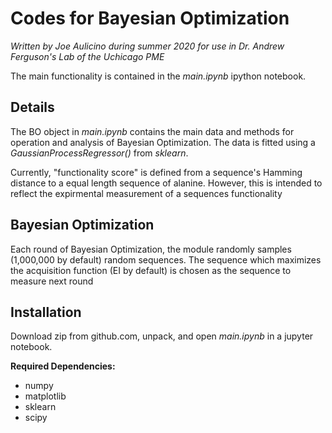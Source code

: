 # Codes for Bayesian Optimization
*Written by Joe Aulicino during summer 2020 for use in Dr. Andrew Ferguson's Lab of the Uchicago PME*

The main functionality is contained in the *main.ipynb* ipython notebook. 

## Details ##
The BO object in *main.ipynb* contains the main data and methods for operation and analysis of Bayesian Optimization. The data is fitted using a *GaussianProcessRegressor()* from *sklearn*. 

Currently, "functionality score" is defined from a sequence's Hamming distance to a equal length sequence of alanine. However, this is intended to reflect the expirmental measurement of a sequences functionality 

## Bayesian Optimization ##

Each round of Bayesian Optimization, the module randomly samples (1,000,000 by default) random sequences. The sequence which maximizes the acquisition function (EI by default) is chosen as the sequence to measure next round

## Installation ##
Download zip from github.com, unpack, and open *main.ipynb* in a jupyter notebook.

**Required Dependencies:** 
- numpy
- matplotlib
- sklearn
- scipy

